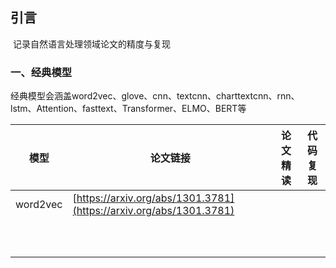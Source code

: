 ## 引言

​		记录自然语言处理领域论文的精度与复现

### 一、经典模型

​		经典模型会涵盖word2vec、glove、cnn、textcnn、charttextcnn、rnn、lstm、Attention、fasttext、Transformer、ELMO、BERT等

| 模型     | 论文链接                                                     | 论文精读 | 代码复现 |
| -------- | ------------------------------------------------------------ | -------- | -------- |
| word2vec | [https://arxiv.org/abs/1301.3781](https://arxiv.org/abs/1301.3781) |          |          |
|          |                                                              |          |          |
|          |                                                              |          |          |
|          |                                                              |          |          |
|          |                                                              |          |          |
|          |                                                              |          |          |
|          |                                                              |          |          |
|          |                                                              |          |          |
|          |                                                              |          |          |
|          |                                                              |          |          |
|          |                                                              |          |          |

